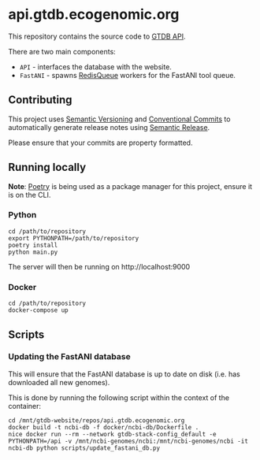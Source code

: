 # api.gtdb.ecogenomic.org

This repository contains the source code to [GTDB API](https://api.gtdb.ecogenomic.org/).

There are two main components:

* `API` - interfaces the database with the website.
* `FastANI` - spawns [RedisQueue](https://python-rq.org/) workers for the FastANI tool queue.

## Contributing

This project uses [Semantic Versioning](http://semver.org/) and [Conventional Commits](https://conventionalcommits.org/)
to automatically generate release notes using [Semantic Release](https://semantic-release.gitbook.io/semantic-release/).

Please ensure that your commits are property formatted.

## Running locally

__Note__: [Poetry](https://python-poetry.org/) is being used as a package manager for this project, ensure it is on the
CLI.

### Python

```shell
cd /path/to/repository
export PYTHONPATH=/path/to/repository
poetry install
python main.py
```

The server will then be running on http://localhost:9000

### Docker

```shell
cd /path/to/repository
docker-compose up
```

## Scripts

### Updating the FastANI database

This will ensure that the FastANI database is up to date on disk (i.e. has downloaded all new genomes).

This is done by running the following script within the context of the container:

```shell
cd /mnt/gtdb-website/repos/api.gtdb.ecogenomic.org
docker build -t ncbi-db -f docker/ncbi-db/Dockerfile .
nice docker run --rm --network gtdb-stack-config_default -e PYTHONPATH=/api -v /mnt/ncbi-genomes/ncbi:/mnt/ncbi-genomes/ncbi -it ncbi-db python scripts/update_fastani_db.py
```

